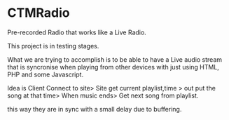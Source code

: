 # CTMRadio
Pre-recorded Radio that works like a Live Radio. 

This project is in testing stages.

What we are trying to accomplish is to be able to have a Live audio stream that is syncronise when playing from other devices with just using HTML, PHP and some Javascript. 

Idea is Client Connect to site> Site get current playlist,time > out put the song at that time> When music ends> Get next song from playlist. 

this way they are in sync with a small delay due to buffering. 
